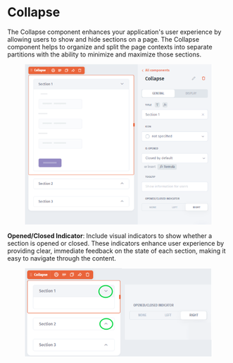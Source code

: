 # Collapse

The Collapse component enhances your application's user experience by allowing users to show and hide sections on a page. The Collapse component helps to organize and split the page contexts into separate partitions with the ability to minimize and maximize those sections.&#x20;

<div align="left">

<figure><img src="../../../../.gitbook/assets/image (2) (1) (1).png" alt=""><figcaption></figcaption></figure>

</div>

**Opened/Closed Indicator**: Include visual indicators to show whether a section is opened or closed. These indicators enhance user experience by providing clear, immediate feedback on the state of each section, making it easy to navigate through the content.

<div align="left">

<figure><img src="../../../../.gitbook/assets/image (1) (1) (1) (1) (1).png" alt=""><figcaption></figcaption></figure>

</div>

